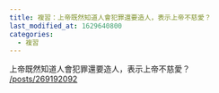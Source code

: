 ```yaml
---
title: 複習：上帝既然知道人會犯罪還要造人，表示上帝不慈愛？
last_modified_at: 1629640800
categories:
  - 複習
---
```


<div>上帝既然知道人會犯罪還要造人，表示上帝不慈愛？</div>

<div><a href="/posts/269192092" target="_blank">/posts/269192092</a></div>

